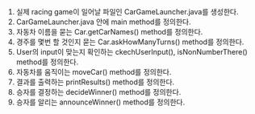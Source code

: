 1. 실제 racing game이 일어날 파일인 CarGameLauncher.java를 생성한다.
2. CarGameLauncher.java 안에 main method를 정의한다.
3. 자동차 이름을 묻는 Car.getCarNames() method를 정의한다.
4. 경주를 몇번 할 것인지 묻는 Car.askHowManyTurns() method를 정의한다.
5. User의 input이 맞는지 확인하는 ckechUserInput(), isNonNumberThere() method를 정의한다.
6. 자동차를 움직이는 moveCar() method를 정의한다.
7. 결과를 출력하는 printResults() method를 정의한다.
8. 승자를 결정하는 decideWinner() method를 정의한다.
9. 승자를 알리는 announceWinner() method를 정의한다. 